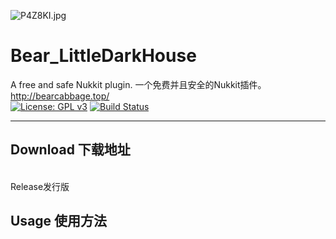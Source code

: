 ![P4Z8KI.jpg](https://s1.ax1x.com/2018/08/21/P4Z8KI.jpg)
# Bear_LittleDarkHouse
A free and safe Nukkit plugin.  一个免费并且安全的Nukkit插件。 http://bearcabbage.top/
<br />
[![License: GPL v3](https://img.shields.io/badge/License-GPL%20v3-blue.svg)](LICENSE)
[![Build Status](https://ci.potestas.xyz/job/NukkitX/job/master/badge/icon)](https://ci.potestas.xyz/job/NukkitX/job/master/)
<hr />
<h2>Download 下载地址</h2>
<br />
<a herf="xxx">Release发行版</a>
<h2>
Usage 使用方法
</h2>
<br />
